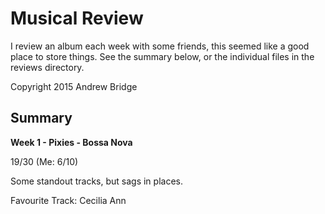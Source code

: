 # Musical Review
I review an album each week with some friends, this seemed like a good place to store things. See the summary below, or the individual files in the reviews directory.

Copyright 2015 Andrew Bridge

## Summary
**Week 1 - Pixies - Bossa Nova**

19/30 (Me: 6/10)

Some standout tracks, but sags in places.

Favourite Track: Cecilia Ann
